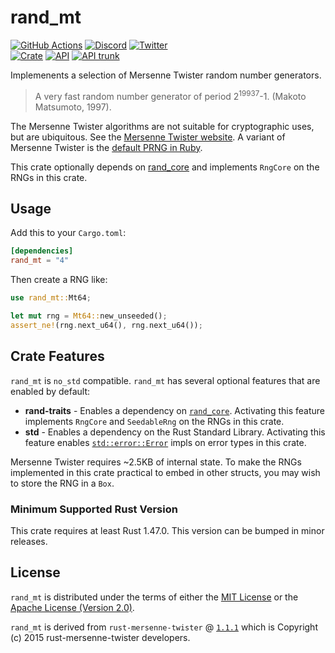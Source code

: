 # rand_mt

[![GitHub Actions](https://github.com/artichoke/rand_mt/workflows/CI/badge.svg)](https://github.com/artichoke/rand_mt/actions)
[![Discord](https://img.shields.io/discord/607683947496734760)](https://discord.gg/QCe2tp2)
[![Twitter](https://img.shields.io/twitter/follow/artichokeruby?label=Follow&style=social)](https://twitter.com/artichokeruby)
<br>
[![Crate](https://img.shields.io/crates/v/rand_mt.svg)](https://crates.io/crates/rand_mt)
[![API](https://docs.rs/rand_mt/badge.svg)](https://docs.rs/rand_mt)
[![API trunk](https://img.shields.io/badge/docs-trunk-blue.svg)](https://artichoke.github.io/rand_mt/rand_mt/)

Implemenents a selection of Mersenne Twister random number generators.

> A very fast random number generator of period 2<sup>19937</sup>-1. (Makoto
> Matsumoto, 1997).

The Mersenne Twister algorithms are not suitable for cryptographic uses, but are
ubiquitous. See the [Mersenne Twister website]. A variant of Mersenne Twister is
the [default PRNG in Ruby].

This crate optionally depends on [rand_core] and implements `RngCore` on the
RNGs in this crate.

## Usage

Add this to your `Cargo.toml`:

```toml
[dependencies]
rand_mt = "4"
```

Then create a RNG like:

```rust
use rand_mt::Mt64;

let mut rng = Mt64::new_unseeded();
assert_ne!(rng.next_u64(), rng.next_u64());
```

## Crate Features

`rand_mt` is `no_std` compatible. `rand_mt` has several optional features that
are enabled by default:

- **rand-traits** - Enables a dependency on [`rand_core`]. Activating this
  feature implements `RngCore` and `SeedableRng` on the RNGs in this crate.
- **std** - Enables a dependency on the Rust Standard Library. Activating this
  feature enables [`std::error::Error`] impls on error types in this crate.

Mersenne Twister requires ~2.5KB of internal state. To make the RNGs implemented
in this crate practical to embed in other structs, you may wish to store the RNG
in a `Box`.

### Minimum Supported Rust Version

This crate requires at least Rust 1.47.0. This version can be bumped in minor
releases.

## License

`rand_mt` is distributed under the terms of either the
[MIT License](LICENSE-MIT) or the
[Apache License (Version 2.0)](LICENSE-APACHE).

`rand_mt` is derived from `rust-mersenne-twister` @ [`1.1.1`] which is Copyright
(c) 2015 rust-mersenne-twister developers.

[mersenne twister website]:
  http://www.math.sci.hiroshima-u.ac.jp/~m-mat/MT/emt.html
[default prng in ruby]: https://ruby-doc.org/core-2.6.3/Random.html
[rand_core]: https://crates.io/crates/rand_core
[`rand_core`]: https://crates.io/crates/rand_core
[`std::error::error`]: https://doc.rust-lang.org/std/error/trait.Error.html
[`1.1.1`]: https://github.com/dcrewi/rust-mersenne-twister/tree/1.1.1
